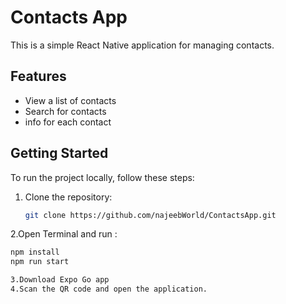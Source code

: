 # Contacts App

This is a simple React Native application for managing contacts.

## Features

- View a list of contacts
- Search for contacts
- info for each contact

## Getting Started

To run the project locally, follow these steps:

1. Clone the repository:
   ```bash
   git clone https://github.com/najeebWorld/ContactsApp.git

   
2.Open Terminal and run :
   ```bash
   npm install
   npm run start

3.Download Expo Go app
4.Scan the QR code and open the application.
   
